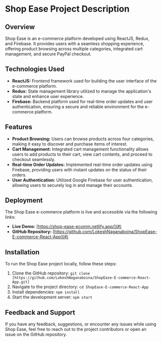 # Shop Ease Project Description

## Overview

Shop Ease is an e-commerce platform developed using ReactJS, Redux, and Firebase. It provides users with a seamless shopping experience, offering product browsing across multiple categories, integrated cart management, and secure PayPal checkout.

## Technologies Used

- **ReactJS:** Frontend framework used for building the user interface of the e-commerce platform.
- **Redux:** State management library utilized to manage the application's state and enhance user experience.
- **Firebase:** Backend platform used for real-time order updates and user authentication, ensuring a secure and reliable environment for the e-commerce platform.

## Features

- **Product Browsing:** Users can browse products across four categories, making it easy to discover and purchase items of interest.
- **Cart Management:** Integrated cart management functionality allows users to add products to their cart, view cart contents, and proceed to checkout seamlessly.
- **Real-time Order Updates:** Implemented real-time order updates using Firebase, providing users with instant updates on the status of their orders.
- **User Authentication:** Utilized Google Firebase for user authentication, allowing users to securely log in and manage their accounts.

## Deployment

The Shop Ease e-commerce platform is live and accessible via the following links:

- **Live Demo:** [https://shop-ease-ecomm.netlify.app/](#)
- **GitHub Repository:** [https://github.com/LokeshNaganaboina/ShopEase-E-commerce-React-App](#)

## Installation

To run the Shop Ease project locally, follow these steps:

1. Clone the GitHub repository: `git clone [https://github.com/LokeshNaganaboina/ShopEase-E-commerce-React-App.git]`
2. Navigate to the project directory: `cd ShopEase-E-commerce-React-App`
3. Install dependencies: `npm install`
4. Start the development server: `npm start`

## Feedback and Support

If you have any feedback, suggestions, or encounter any issues while using Shop Ease, feel free to reach out to the project contributors or open an issue on the GitHub repository.

